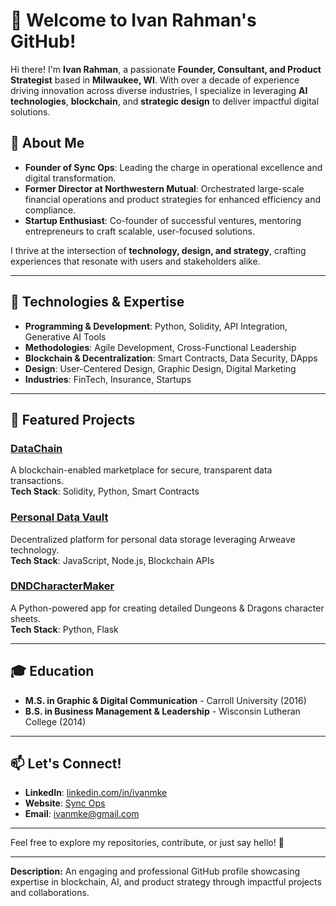 # 👋 Welcome to Ivan Rahman's GitHub!

Hi there! I'm **Ivan Rahman**, a passionate **Founder, Consultant, and Product Strategist** based in **Milwaukee, WI**. With over a decade of experience driving innovation across diverse industries, I specialize in leveraging **AI technologies**, **blockchain**, and **strategic design** to deliver impactful digital solutions.

## 🚀 About Me
- **Founder of Sync Ops**: Leading the charge in operational excellence and digital transformation.
- **Former Director at Northwestern Mutual**: Orchestrated large-scale financial operations and product strategies for enhanced efficiency and compliance.
- **Startup Enthusiast**: Co-founder of successful ventures, mentoring entrepreneurs to craft scalable, user-focused solutions.

I thrive at the intersection of **technology, design, and strategy**, crafting experiences that resonate with users and stakeholders alike.

---

## 🔧 Technologies & Expertise
- **Programming & Development**: Python, Solidity, API Integration, Generative AI Tools
- **Methodologies**: Agile Development, Cross-Functional Leadership
- **Blockchain & Decentralization**: Smart Contracts, Data Security, DApps
- **Design**: User-Centered Design, Graphic Design, Digital Marketing
- **Industries**: FinTech, Insurance, Startups

---

## 🌟 Featured Projects
### [DataChain](#)  
A blockchain-enabled marketplace for secure, transparent data transactions.  
**Tech Stack**: Solidity, Python, Smart Contracts  

### [Personal Data Vault](#)  
Decentralized platform for personal data storage leveraging Arweave technology.  
**Tech Stack**: JavaScript, Node.js, Blockchain APIs  

### [DNDCharacterMaker](#)  
A Python-powered app for creating detailed Dungeons & Dragons character sheets.  
**Tech Stack**: Python, Flask  

---

## 🎓 Education
- **M.S. in Graphic & Digital Communication** - Carroll University (2016)
- **B.S. in Business Management & Leadership** - Wisconsin Lutheran College (2014)

---

## 📫 Let's Connect!
- **LinkedIn**: [linkedin.com/in/ivanmke](https://linkedin.com/in/ivanmke)
- **Website**: [Sync Ops](https://www.sync-ops.com)
- **Email**: [ivanmke@gmail.com](mailto:ivanmke@gmail.com)

---

Feel free to explore my repositories, contribute, or just say hello! 🚀

---

**Description:** An engaging and professional GitHub profile showcasing expertise in blockchain, AI, and product strategy through impactful projects and collaborations.
